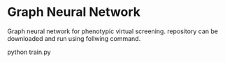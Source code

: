 # Graph Neural Network
Graph neural network for phenotypic virtual screening.
repository can be downloaded and run using follwing command.

python train.py
